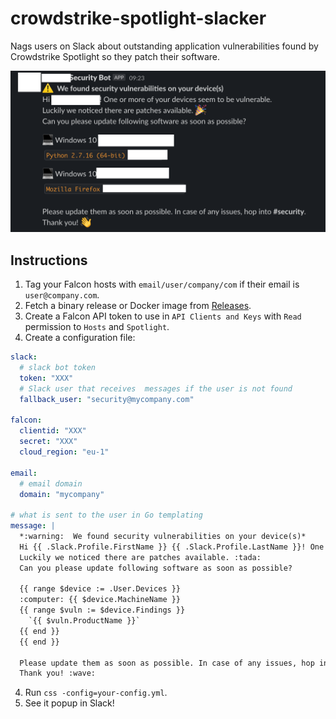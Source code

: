 # crowdstrike-spotlight-slacker
Nags users on Slack about outstanding application vulnerabilities found by Crowdstrike Spotlight so they patch their software.

![slack example](.github/readme/screenshot.png)

## Instructions

1. Tag your Falcon hosts with `email/user/company/com` if their email is `user@company.com`.
2. Fetch a binary release or Docker image from [Releases](https://github.com/hazcod/crowdstrike-spotlight-slacker/releases).
3. Create a Falcon API token to use in `API Clients and Keys` with `Read` permission to `Hosts` and `Spotlight`.
4. Create a configuration file:

```yaml
slack:
  # slack bot token
  token: "XXX"
  # Slack user that receives  messages if the user is not found
  fallback_user: "security@mycompany.com"

falcon:
  clientid: "XXX"
  secret: "XXX"
  cloud_region: "eu-1"

email:
  # email domain
  domain: "mycompany"

# what is sent to the user in Go templating
message: |
  *:warning:  We found security vulnerabilities on your device(s)*
  Hi {{ .Slack.Profile.FirstName }} {{ .Slack.Profile.LastName }}! One or more of your devices seem to be vulnerable.
  Luckily we noticed there are patches available. :tada:
  Can you please update following software as soon as possible?

  {{ range $device := .User.Devices }}
  :computer: {{ $device.MachineName }}
  {{ range $vuln := $device.Findings }}
    `{{ $vuln.ProductName }}`
  {{ end }}
  {{ end }}

  Please update them as soon as possible. In case of any issues, hop into *#security*.
  Thank you! :wave:
```
4. Run `css -config=your-config.yml`.
5. See it popup in Slack!
